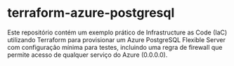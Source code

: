 # terraform-azure-postgresql
Este repositório contém um exemplo prático de Infrastructure as Code (IaC) utilizando Terraform para provisionar um Azure PostgreSQL Flexible Server com configuração mínima para testes, incluindo uma regra de firewall que permite acesso de qualquer serviço do Azure (0.0.0.0).
